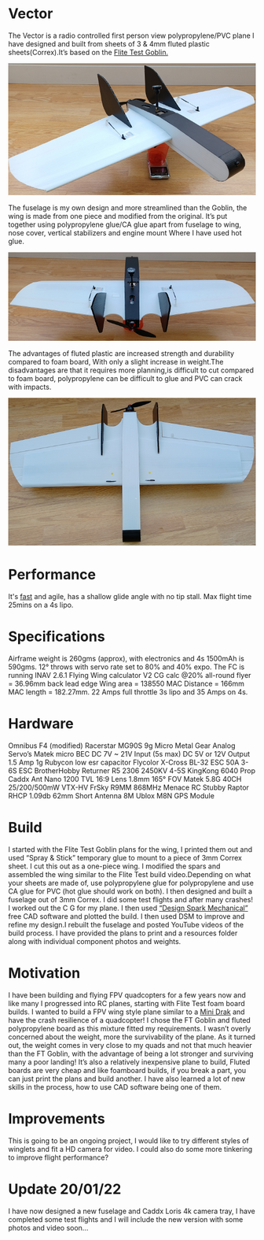 # Vector
The Vector is a radio controlled first person view polypropylene/PVC plane I have designed and built from sheets 
of 3 & 4mm fluted plastic sheets(Correx).It’s based on the [Flite Test Goblin.](https://www.youtube.com/watch?v=2-Z3un-X16U) 




![](Images/VectorSP700x372.png)

The fuselage is my own design and more streamlined than the Goblin, the wing is made
from one piece and modified from the original.
It’s put together using polypropylene glue/CA glue apart from fuselage to wing, nose cover, vertical stabilizers and engine mount
Where I have used hot glue. 


![](Images/VectorRP700x250.png)

The advantages of fluted plastic are increased strength and durability compared to foam board, 
With only a slight increase in weight.The disadvantages are that it requires more planning,is difficult to cut compared to foam board, polypropylene
can be difficult to glue and PVC can crack with impacts.


![](Images/VectorBP700x417.png)

# Performance

It's [fast](https://www.youtube.com/watch?v=4V25RjghhR8&t=13s) and agile, has a shallow glide angle with no tip stall. Max flight time 25mins on a 4s lipo.

# Specifications

Airframe weight is 260gms (approx), with electronics and 4s 1500mAh is 590gms.
12° throws with servo rate set to 80% and 40% expo.
The FC is running INAV 2.6.1
Flying Wing calculator V2
CG calc @20% all-round flyer = 36.96mm back lead edge
Wing area = 138550
MAC Distance = 166mm
MAC length = 182.27mm.
22 Amps full throttle  3s lipo and 35 Amps on 4s.

# Hardware

Omnibus F4   (modified)
Racerstar MG90S 9g Micro Metal Gear Analog Servo’s
Matek micro BEC     DC 7V ~ 21V Input (5s max) DC 5V or 12V Output 1.5 Amp 1g
Rubycon low esr capacitor
Flycolor X-Cross BL-32 ESC 50A 3-6S ESC
BrotherHobby Returner R5 2306 2450KV 4-5S
KingKong 6040 Prop
Caddx Ant Nano 1200 TVL 16:9 Lens 1.8mm 165° FOV
Matek 5.8G 40CH 25/200/500mW VTX-HV
FrSky R9MM 868MHz 
Menace RC Stubby Raptor RHCP 1.09db 62mm Short Antenna 
8M Ublox M8N GPS Module

# Build

I started with the Flite Test Goblin plans for the wing, I printed them out and used “Spray & Stick” temporary glue to mount to a piece of 3mm Correx sheet. I cut this out as a one-piece wing.
I modified the spars and assembled the wing similar to the Flite Test build video.Depending on what your sheets are made of, use polypropylene glue for polypropylene and use CA glue for PVC (hot glue should work on both).
I then designed and built a fuselage out of 3mm Correx. I did some test flights and after many crashes! I worked out the C G for my plane. I then used  [“Design Spark Mechanical”](https://www.rs-online.com/designspark/mechanical-software) free CAD software and plotted the build. I then used DSM to improve and refine my design.I rebuilt the fuselage and posted YouTube videos of the build process.
I have provided the plans to print and a resources folder along with individual component photos and weights.
# Motivation

I have been building and flying FPV quadcopters for a few years now and like many I progressed into RC planes, starting with Flite Test foam board builds.
I wanted to build a FPV wing style plane similar to a [Mini Drak](https://www.youtube.com/watch?v=hlEd-lXy8Zg) and have the crash resilience of a quadcopter! I chose the FT Goblin and fluted polypropylene board as this mixture fitted my requirements. I wasn’t overly concerned about the weight, more the survivability of the plane.
As it turned out, the weight comes in very close to my quads and not that much heavier than the FT Goblin, with the advantage of being a lot stronger and surviving many a poor landing!
It’s also a relatively inexpensive plane to build, Fluted boards are very cheap and like foamboard 
builds, if you break a part, you can just print the plans and build another.
I have also learned a lot of new skills in the process, how to use CAD software being one of them.

# Improvements

This is going to be an ongoing project, I would like to try different styles of winglets and fit a HD camera for video. I could also do some more tinkering to improve flight performance?

# Update 20/01/22

I have now designed a new fuselage and Caddx Loris 4k camera tray, I have completed some test flights and I will include the new version with some photos and video soon...
